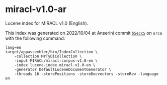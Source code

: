# miracl-v1.0-ar

Lucene index for MIRACL v1.0 (English).

This index was generated on 2022/10/04 at Anserini commit [`b5ecc5`](https://github.com/castorini/anserini/commit/b5ecc5aff79ddfc82b175f6bd3048f5039f0480f) on `orca` with the following command:
```
lang=en
target/appassembler/bin/IndexCollection \
    -collection MrTyDiCollection \
    -input MIRACL/miracl-corpus-v1.0-en \
    -index lucene-index.miracl-v1.0-en \
    -generator DefaultLuceneDocumentGenerator \
    -threads 16 -storePositions -storeDocvectors -storeRaw -language en
```
